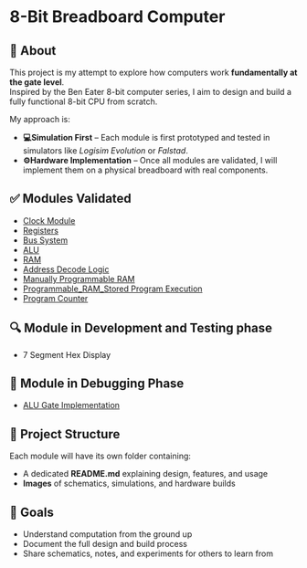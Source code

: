 # 8-Bit Breadboard Computer  

## 🧠 About  
This project is my attempt to explore how computers work **fundamentally at the gate level**.  
Inspired by the Ben Eater 8-bit computer series, I aim to design and build a fully functional 8-bit CPU from scratch.  

My approach is:  
- **💻Simulation First** – Each module is first prototyped and tested in simulators like *Logisim Evolution* or *Falstad*.  
- **⚙️Hardware Implementation** – Once all modules are validated, I will implement them on a physical breadboard with real components.  

## ✅ Modules Validated  
- [Clock Module](CLOCK)
- [Registers](registers_AND_bus)  
- [Bus System](registers_AND_bus)
- [ALU](ALU)
- [RAM](RAM)
- [Address Decode Logic](Address_Decoders)
- [Manually Programmable RAM](Manually_Programmable_RAM)
- [Programmable_RAM_Stored Program Execution](Programmable_RAM(StoredProgramExecution))
- [Program Counter](Program_Counter)

## 🔍 Module in Development and Testing phase
- 7 Segment Hex Display

## 🐞 Module in Debugging Phase
- [ALU Gate Implementation](Bugs)

## 📂 Project Structure  
Each module will have its own folder containing:  
- A dedicated **README.md** explaining design, features, and usage  
- **Images** of schematics, simulations, and hardware builds  

## 🎯 Goals  
- Understand computation from the ground up  
- Document the full design and build process  
- Share schematics, notes, and experiments for others to learn from  

